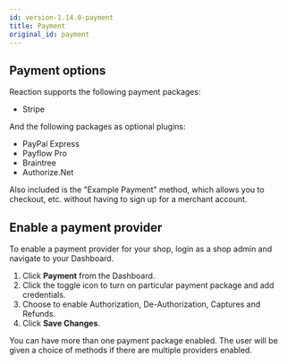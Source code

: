 ```yaml
---
id: version-1.14.0-payment
title: Payment
original_id: payment
---
```

    
## Payment options

Reaction supports the following payment packages:

- Stripe

And the following packages as optional plugins:

- PayPal Express
- Payflow Pro
- Braintree
- Authorize.Net

Also included is the "Example Payment" method, which allows you to checkout, etc. without
having to sign up for a merchant account.

## Enable a payment provider

To enable a payment provider for your shop, login as a shop admin and navigate to your Dashboard.

1. Click **Payment** <i class="rui font-icon fa fa-credit-card"></i> from the Dashboard.
2. Click the toggle icon to turn on particular payment package and add credentials.
3. Choose to enable Authorization, De-Authorization, Captures and Refunds.
4. Click **Save Changes**.

You can have more than one payment package enabled. The user will be given a choice of methods if there are multiple providers enabled.
